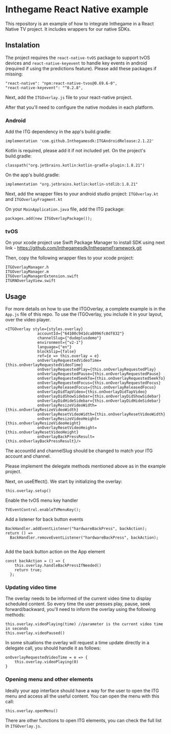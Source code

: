 # Inthegame React Native example

This repository is an example of how to integrate Inthegame in a React Native TV project. It includes wrappers for our native SDKs.

## Instalation

The project requires the `react-native-tvOS` package to support tvOS devices and `react-native-keyevent` to handle key events in android (required if using the predictions feature). Please add these packages if missing:
```
"react-native": "npm:react-native-tvos@0.69.6-0",
"react-native-keyevent": "^0.2.8",
```

Next, add the `ITGOverlay.js` file to your react-native project.

After that you'll need to configure the native modules in each platform.

### Android

Add the ITG dependency in the app's build.gradle:
```
implementation 'com.github.Inthegamesdk:ITGAndroidRelease:2.1.22'
```

Kotlin is required, please add it if not included yet. On the project's build.gradle:
```
classpath("org.jetbrains.kotlin:kotlin-gradle-plugin:1.8.21")
```
On the app's build.gradle:
```
implementation "org.jetbrains.kotlin:kotlin-stdlib:1.8.21"
```

Next, add the wrapper files to your android studio project: `ITGOverlay.kt` and `ITGOverlayFragment.kt`

On your `MainApplication.java` file, add the ITG package:
```
packages.add(new ITGOverlayPackage());
```

### tvOS

On your xcode project use Swift Package Manager to install SDK using next link - https://github.com/Inthegamesdk/InthegameFramework.git

Then, copy the following wrapper files to your xcode project:
```
ITGOverlayManager.h
ITGOverlayManager.m
ITGOverlayManagerExtension.swift
ITGRNOverlayView.swift
```

## Usage

For more details on how to use the ITGOverlay, a complete example is in the `App.js` file of this repo.
To use the ITGOverlay, you include it in your layout, over the video player.

```
<ITGOverlay style={styles.overlay}
              accountId={"64100c941dca8096fc0df832"}
              channelSlug={"dudeplusdemo"}
              environment={"v2-1"}
              language={"en"}
              blockSlip={false}
              ref={e => this.overlay = e}
              onOverlayRequestedVideoTime={this.onOverlayRequestedVideoTime}
              onOverlayRequestedPlay={this.onOverlayRequestedPlay}
              onOverlayRequestedPause={this.onOverlayRequestedPause}
              onOverlayRequestedSeekTo={this.onOverlayRequestedSeekTo}
              onOverlayRequestedFocus={this.onOverlayRequestedFocus}
              onOverlayReleasedFocus={this.onOverlayReleasedFocus}
              onOverlayDidTapVideo={this.onOverlayDidTapVideo}
              onOverlayDidShowSidebar={this.onOverlayDidShowSidebar}
              onOverlayDidHideSidebar={this.onOverlayDidHideSidebar}
              onOverlayResizeVideoWidth={this.onOverlayResizeVideoWidth}
              onOverlayResetVideoWidth={this.onOverlayResetVideoWidth}
              onOverlayResizeVideoHeight={this.onOverlayResizeVideoHeight}
              onOverlayResetVideoHeight={this.onOverlayResetVideoHeight}
              onOverlayBackPressResult={this.onOverlayBackPressResult}/>
```

The accountId and channelSlug should be changed to match your ITG account and channel.

Please implement the delegate methods mentioned above as in the example project.

Next, on useEffect(). We start by initializing the overlay: 
```
this.overlay.setup()
```
Enable the tvOS menu key handler
```
TVEventControl.enableTVMenuKey();
```

Add a listener for back button events
```
BackHandler.addEventListener("hardwareBackPress", backAction);
return () =>
  BackHandler.removeEventListener("hardwareBackPress", backAction);
  
 ```
Add the back button action on the App element
```
const backAction = () => {
    this.overlay.handleBackPressIfNeeded()
    return true;
  };
```

### Updating video time

The overlay needs to be informed of the current video time to display scheduled content. So every time the user presses play, pause, seek forward/backward, you'll need to inform the overlay using the following methods:

```
this.overlay.videoPlaying(time) //parameter is the current video time in seconds
this.overlay.videoPaused()
```
In some situations the overlay will request a time update directly in a delegate call, you should handle it as follows:
```
onOverlayRequestedVideoTime = e => {
    this.overlay.videoPlaying(0)
}
```

### Opening menu and other elements

Ideally your app interface should have a way for the user to open the ITG menu and access all the useful content. You can open the menu with this call:
```
this.overlay.openMenu()
```

There are other functions to open ITG elements, you can check the full list in `ITGOverlay.js`.

